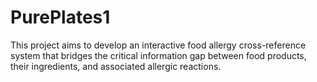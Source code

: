 # PurePlates1
This project aims to develop an interactive food allergy cross-reference system that bridges the critical information gap between food products, their ingredients, and associated allergic reactions. 
